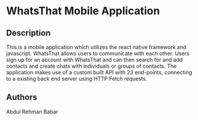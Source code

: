 # WhatsThat Mobile Application

## Description

This is a mobile application which utilizes the react native framework and javascript. WhatsThat allows users to communicate with each other. Users sign up for an account with WhatsThat and can then search for and add contacts and create chats with individuals or groups of contacts. The application makes use of a custom built API with 23 end-points, connecting to a existing back end server using HTTP Fetch requests.

## Authors

Abdul Rehman Babar 

